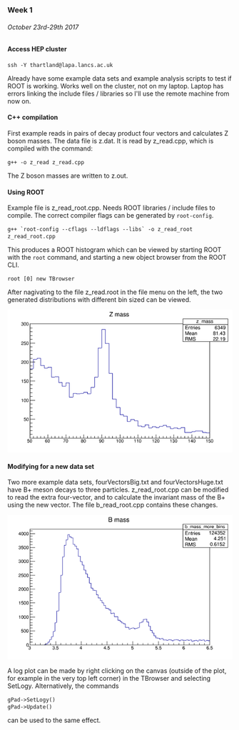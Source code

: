 ### Week 1
###### October 23rd-29th 2017

#### Access HEP cluster

    ssh -Y thartland@lapa.lancs.ac.uk

Already have some example data sets and example analysis scripts to test if ROOT is working.
Works well on the cluster, not on my laptop.
Laptop has errors linking the include files / libraries so I'll use the remote machine from now on.

#### C++ compilation

First example reads in pairs of decay product four vectors and calculates Z boson masses.
The data file is z.dat. It is read by z_read.cpp, which is compiled with the command:

    g++ -o z_read z_read.cpp
    
The Z boson masses are written to z.out.

#### Using ROOT

Example file is z_read_root.cpp.
Needs ROOT libraries / include files to compile.
The correct compiler flags can be generated by `root-config`.

    g++ `root-config --cflags --ldflags --libs` -o z_read_root z_read_root.cpp

This produces a ROOT histogram which can be viewed by starting ROOT with the `root` command,
and starting a new object browser from the ROOT CLI.

    root [0] new TBrowser

After nagivating to the file z_read.root in the file menu on the left, the two generated distributions with different bin sized can be viewed.

![alt text](https://github.com/H4rtland/masters/blob/master/week1/imgs/z_mass.png?raw=true "Z mass distribution")

#### Modifying for a new data set

Two more example data sets, fourVectorsBig.txt and fourVectorsHuge.txt have B+ meson decays to three particles.
z_read_root.cpp can be modified to read the extra four-vector, and to calculate the invariant mass of the B+
using the new vector. The file b_read_root.cpp contains these changes.

![alt text](https://github.com/H4rtland/masters/blob/master/week1/imgs/b_mass.png?raw=true "B mass distribution")

A log plot can be made by right clicking on the canvas
(outside of the plot, for example in the very top left corner) in the TBrowser and selecting SetLogy.
Alternatively, the commands

    gPad->SetLogy()
    gPad->Update()

can be used to the same effect.

